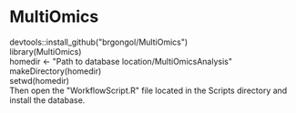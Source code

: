 # MultiOmics


devtools::install_github("brgongol/MultiOmics") <br> 
library(MultiOmics) <br>
homedir <- "Path to database location/MultiOmicsAnalysis" <br>
makeDirectory(homedir) <br>
setwd(homedir) <br>
Then open the "WorkflowScript.R" file located in the Scripts directory and install the database.
